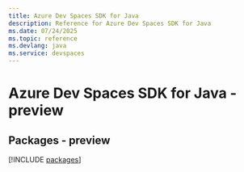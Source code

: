 ```yaml
---
title: Azure Dev Spaces SDK for Java
description: Reference for Azure Dev Spaces SDK for Java
ms.date: 07/24/2025
ms.topic: reference
ms.devlang: java
ms.service: devspaces
---
```

# Azure Dev Spaces SDK for Java - preview
## Packages - preview
[!INCLUDE [packages](dev-spaces-index.md)]